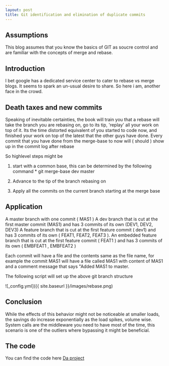 ```yaml
---
layout: post
title: Git identification and elimination of duplicate commits
---
```



## Assumptions

This blog assumes that you know the basics of GIT as soucre control and are familiar with the concepts
of merge and rebase.


## Introduction

I bet google has a dedicated service center to cater to rebase vs merge blogs. It seems to 
spark an un-usual desire to share. So here i am, another face in the crowd. 


## Death taxes and new commits

Speaking of inevitable certainties, the book will train you that a rebase will take the 
branch you are rebasing on, go to its tip, 'replay' all your work on top of it. Its the 
time distorted equivalent of you started to code now, and finished your work on top of the latest
that the other guys have done. Every commit that you have done from the merge-base to now will ( should )
show up in the commit log after rebase

So highlevel steps might be

1. start with a common base, this can be determined by the following command 
		* git merge-base dev master
		
2. Advance to the tip of the branch rebasing on

3. Apply all the commits on the current branch starting at the merge base


## Application

A master branch with one commit ( MAS1 )
A dev branch that is cut at the first master commit (MAS1) and has 3 commits of its own (DEV1, DEV2, DEV3)
A feature branch that is cut at the first feature commit ( dev1) and has 3 commits of its own ( FEAT1, FEAT2, FEAT3 ).
An embedded feature branch that is cut at the first feature commit ( FEAT1 ) and has 3 commits of its own ( EMBFEAT1 , EMBFEAT2 )

Each commit will have a file and the contents same as the file name, for example the commit MAS1 will have a file called MAS1
with content of MAS1 and a comment message that says "Added MAS1 to master. 

The following script will set up the above git branch structure


![_config.yml]({{ site.baseurl }}/images/rebase.png)
 

## Conclusion

While the effects of this behavior might not be noticeable at smaller loads, the savings do increase exponentially 
as the load spikes, volume wise. System calls are the middleware you need to have most of the time, 
this scenario is one of the outliers where bypassing it might be beneficial.

## The code

You can find the code here [Da project](https://github.com/svsvenu/poc/tree/master/memory-mapped-files)



